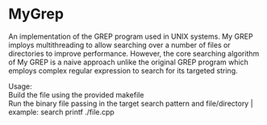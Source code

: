 # MyGrep
An implementation of the GREP program used in UNIX systems. My GREP imploys multithreading to allow searching over a number of files or directories to improve performance. However, the core searching algorithm of My GREP is a naive approach unlike the original GREP program which employs complex regular expression to search for its targeted string.

Usage: <br />
Build the file using the provided makefile <br />
Run the binary file passing in the target search pattern and file/directory | example: search printf ./file.cpp

